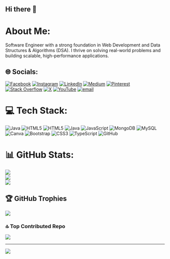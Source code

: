 ## Hi there 👋
# About Me:
Software Engineer with a strong foundation in Web Development and Data Structures & Algorithms (DSA). I thrive on solving real-world problems and building scalable, high-performance applications. 


## 🌐 Socials:
[![Facebook](https://img.shields.io/badge/Facebook-%231877F2.svg?logo=Facebook&logoColor=white)]([https://facebook.com/ArnavChaurasia](https://www.facebook.com/share/1AuD1xmkWT/?mibextid=wwXIfr)) [![Instagram](https://img.shields.io/badge/Instagram-%23E4405F.svg?logo=Instagram&logoColor=white)](https://www.instagram.com/its_arnav_bro?igsh=MTBmMXBwcnVwbDJocA==) [![LinkedIn](https://img.shields.io/badge/LinkedIn-%230077B5.svg?logo=linkedin&logoColor=white)](https://www.linkedin.com/in/arnav-chaurasia) [![Medium](https://img.shields.io/badge/Medium-12100E?logo=medium&logoColor=white)](https://medium.com/@ArnavChaurasia) [![Pinterest](https://img.shields.io/badge/Pinterest-%23E60023.svg?logo=Pinterest&logoColor=white)](https://pinterest.com/ArnavChaurasia) [![Stack Overflow](https://img.shields.io/badge/-Stackoverflow-FE7A16?logo=stack-overflow&logoColor=white)](https://stackoverflow.com/users/29470424/arnav) [![X](https://img.shields.io/badge/X-black.svg?logo=X&logoColor=white)](https://x.com/ArnavChaurasia) [![YouTube](https://img.shields.io/badge/YouTube-%23FF0000.svg?logo=YouTube&logoColor=white)](https://youtube.com/@mystical_banaras?si=BII6TXdXyPGMrZp3) [![email](https://img.shields.io/badge/Email-D14836?logo=gmail&logoColor=white)](mailto:arnavchaurasia2221@gmail.com) 

# 💻 Tech Stack:
![Java](https://img.shields.io/badge/java-%23ED8B00.svg?style=for-the-badge&logo=openjdk&logoColor=white) ![HTML5](https://img.shields.io/badge/html5-%23E34F26.svg?style=for-the-badge&logo=html5&logoColor=white) ![HTML5](https://img.shields.io/badge/html5-%23E34F26.svg?style=for-the-badge&logo=html5&logoColor=white) ![Java](https://img.shields.io/badge/java-%23ED8B00.svg?style=for-the-badge&logo=openjdk&logoColor=white) ![JavaScript](https://img.shields.io/badge/javascript-%23323330.svg?style=for-the-badge&logo=javascript&logoColor=%23F7DF1E) ![MongoDB](https://img.shields.io/badge/MongoDB-%234ea94b.svg?style=for-the-badge&logo=mongodb&logoColor=white) ![MySQL](https://img.shields.io/badge/mysql-4479A1.svg?style=for-the-badge&logo=mysql&logoColor=white) ![Canva](https://img.shields.io/badge/Canva-%2300C4CC.svg?style=for-the-badge&logo=Canva&logoColor=white) ![Bootstrap](https://img.shields.io/badge/bootstrap-%238511FA.svg?style=for-the-badge&logo=bootstrap&logoColor=white) ![CSS3](https://img.shields.io/badge/css3-%231572B6.svg?style=for-the-badge&logo=css3&logoColor=white) ![TypeScript](https://img.shields.io/badge/typescript-%23007ACC.svg?style=for-the-badge&logo=typescript&logoColor=white) ![GitHub](https://img.shields.io/badge/github-%23121011.svg?style=for-the-badge&logo=github&logoColor=white)
# 📊 GitHub Stats:
![](https://github-readme-stats.vercel.app/api?username=codearnav2221&theme=blue-green&hide_border=false&include_all_commits=false&count_private=false)<br/>
![](https://github-readme-streak-stats.herokuapp.com/?user=codearnav2221&theme=blue-green&hide_border=false)<br/>
![](https://github-readme-stats.vercel.app/api/top-langs/?username=codearnav2221&theme=blue-green&hide_border=false&include_all_commits=false&count_private=false&layout=compact)

## 🏆 GitHub Trophies
![](https://github-profile-trophy.vercel.app/?username=codearnav2221&theme=radical&no-frame=false&no-bg=false&margin-w=4)

### 🔝 Top Contributed Repo
![](https://github-contributor-stats.vercel.app/api?username=codearnav2221&limit=5&theme=dark&combine_all_yearly_contributions=true)

---
[![](https://visitcount.itsvg.in/api?id=codearnav2221&icon=3&color=0)](https://visitcount.itsvg.in)

<!-- Proudly created with GPRM ( https://gprm.itsvg.in ) -->

<!--
**codearnav2221/codearnav2221** is a ✨ _special_ ✨ repository because its `README.md` (this file) appears on your GitHub profile.

Here are some ideas to get you started:

- 🔭 I’m currently working on ...
- 🌱 I’m currently learning ...
- 👯 I’m looking to collaborate on ...
- 🤔 I’m looking for help with ...
- 💬 Ask me about ...
- 📫 How to reach me: ...
- 😄 Pronouns: ...
- ⚡ Fun fact: ...
-->

